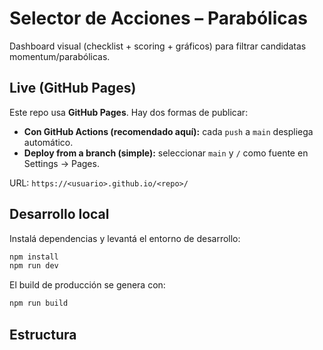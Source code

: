 # Selector de Acciones – Parabólicas

Dashboard visual (checklist + scoring + gráficos) para filtrar candidatas momentum/parabólicas.

## Live (GitHub Pages)
Este repo usa **GitHub Pages**. Hay dos formas de publicar:
- **Con GitHub Actions (recomendado aquí):** cada `push` a `main` despliega automático.
- **Deploy from a branch (simple):** seleccionar `main` y `/` como fuente en Settings → Pages.

URL: `https://<usuario>.github.io/<repo>/`

## Desarrollo local

Instalá dependencias y levantá el entorno de desarrollo:

```bash
npm install
npm run dev
```

El build de producción se genera con:

```bash
npm run build
```

## Estructura

